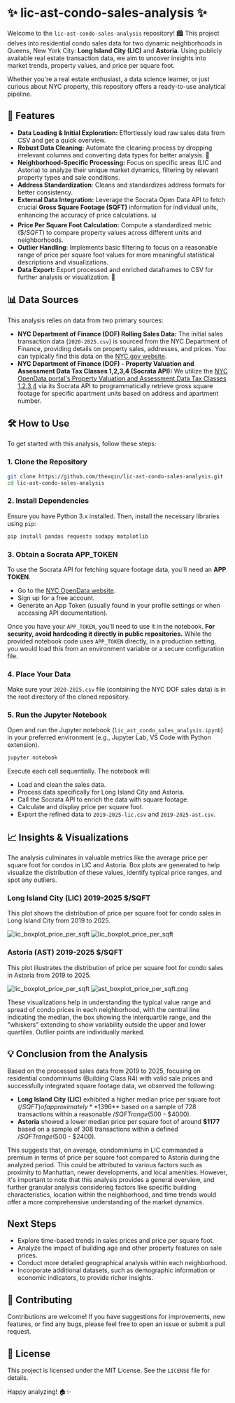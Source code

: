 # ✨ lic-ast-condo-sales-analysis ✨

Welcome to the `lic-ast-condo-sales-analysis` repository\! 🏙️ This project delves into residential condo sales data for two dynamic neighborhoods in Queens, New York City: **Long Island City (LIC)** and **Astoria**. Using publicly available real estate transaction data, we aim to uncover insights into market trends, property values, and price per square foot.

Whether you're a real estate enthusiast, a data science learner, or just curious about NYC property, this repository offers a ready-to-use analytical pipeline.

## 🚀 Features

  * **Data Loading & Initial Exploration:** Effortlessly load raw sales data from CSV and get a quick overview.
  * **Robust Data Cleaning:** Automate the cleaning process by dropping irrelevant columns and converting data types for better analysis. 🧹
  * **Neighborhood-Specific Processing:** Focus on specific areas (LIC and Astoria) to analyze their unique market dynamics, filtering by relevant property types and sale conditions.
  * **Address Standardization**: Cleans and standardizes address formats for better consistency.
  * **External Data Integration:** Leverage the Socrata Open Data API to fetch crucial **Gross Square Footage (SQFT)** information for individual units, enhancing the accuracy of price calculations. 📊
  * **Price Per Square Foot Calculation:** Compute a standardized metric ($$/SQFT$) to compare property values across different units and neighborhoods.
  * **Outlier Handling**: Implements basic filtering to focus on a reasonable range of price per square foot values for more meaningful statistical descriptions and visualizations.
  * **Data Export:** Export processed and enriched dataframes to CSV for further analysis or visualization. 💾

## 📊 Data Sources

This analysis relies on data from two primary sources:

  * **NYC Department of Finance (DOF) Rolling Sales Data:** The initial sales transaction data (`2020-2025.csv`) is sourced from the NYC Department of Finance, providing details on property sales, addresses, and prices. You can typically find this data on the [NYC.gov website](https://www.nyc.gov/site/finance/property/property-rolling-sales-data.page).
  * **NYC Department of Finance (DOF) - Property Valuation and Assessment Data Tax Classes 1,2,3,4 (Socrata API):** We utilize the [NYC OpenData portal's Property Valuation and Assessment Data Tax Classes 1,2,3,4](https://data.cityofnewyork.us/City-Government/Property-Valuation-and-Assessment-Data-Tax-Classes/8y4t-faws/about_data) via its Socrata API to programmatically retrieve gross square footage for specific apartment units based on address and apartment number.

## 🛠️ How to Use

To get started with this analysis, follow these steps:

### 1\. Clone the Repository

```bash
git clone https://github.com/thexqin/lic-ast-condo-sales-analysis.git
cd lic-ast-condo-sales-analysis
```

### 2\. Install Dependencies

Ensure you have Python 3.x installed. Then, install the necessary libraries using `pip`:

```bash
pip install pandas requests sodapy matplotlib
```

### 3\. Obtain a Socrata APP\_TOKEN

To use the Socrata API for fetching square footage data, you'll need an **APP TOKEN**.

  * Go to the [NYC OpenData website](https://data.cityofnewyork.us/).
  * Sign up for a free account.
  * Generate an App Token (usually found in your profile settings or when accessing API documentation).

Once you have your `APP_TOKEN`, you'll need to use it in the notebook. **For security, avoid hardcoding it directly in public repositories.** While the provided notebook code uses `APP_TOKEN` directly, in a production setting, you would load this from an environment variable or a secure configuration file.

### 4\. Place Your Data

Make sure your `2020-2025.csv` file (containing the NYC DOF sales data) is in the root directory of the cloned repository.

### 5\. Run the Jupyter Notebook

Open and run the Jupyter notebook (`lic_ast_condo_sales_analysis.ipynb`) in your preferred environment (e.g., Jupyter Lab, VS Code with Python extension).

```bash
jupyter notebook
```

Execute each cell sequentially. The notebook will:

  * Load and clean the sales data.
  * Process data specifically for Long Island City and Astoria.
  * Call the Socrata API to enrich the data with square footage.
  * Calculate and display price per square foot.
  * Export the refined data to `2019-2025-lic.csv` and `2019-2025-ast.csv`.

## 📈 Insights & Visualizations

The analysis culminates in valuable metrics like the average price per square foot for condos in LIC and Astoria. Box plots are generated to help visualize the distribution of these values, identify typical price ranges, and spot any outliers.

### Long Island City (LIC) 2019-2025 $/SQFT

This plot shows the distribution of price per square foot for condo sales in Long Island City from 2019 to 2025.

![lic_boxplot_price_per_sqft](lic_chart.png)
![lic_boxplot_price_per_sqft](lic_plot.png)

### Astoria (AST) 2019-2025 $/SQFT

This plot illustrates the distribution of price per square foot for condo sales in Astoria from 2019 to 2025.

![lic_boxplot_price_per_sqft](ast_chart.png)
![ast_boxplot_price_per_sqft.png](ast_plot.png)

These visualizations help in understanding the typical value range and spread of condo prices in each neighborhood, with the central line indicating the median, the box showing the interquartile range, and the "whiskers" extending to show variability outside the upper and lower quartiles. Outlier points are individually marked.

## 💡 Conclusion from the Analysis

Based on the processed sales data from 2019 to 2025, focusing on residential condominiums (Building Class R4) with valid sale prices and successfully integrated square footage data, we observed the following:

  * **Long Island City (LIC)** exhibited a higher median price per square foot ($/SQFT) of approximately **$1396** based on a sample of 728 transactions within a reasonable $/SQFT range ($500 - $4000).
  * **Astoria** showed a lower median price per square foot of around **$1177** based on a sample of 308 transactions within a defined $/SQFT range ($500 - $2400).

This suggests that, on average, condominiums in LIC commanded a premium in terms of price per square foot compared to Astoria during the analyzed period. This could be attributed to various factors such as proximity to Manhattan, newer developments, and local amenities. However, it's important to note that this analysis provides a general overview, and further granular analysis considering factors like specific building characteristics, location within the neighborhood, and time trends would offer a more comprehensive understanding of the market dynamics.

## Next Steps

  * Explore time-based trends in sales prices and price per square foot.
  * Analyze the impact of building age and other property features on sale prices.
  * Conduct more detailed geographical analysis within each neighborhood.
  * Incorporate additional datasets, such as demographic information or economic indicators, to provide richer insights.

## 🤝 Contributing

Contributions are welcome\! If you have suggestions for improvements, new features, or find any bugs, please feel free to open an issue or submit a pull request.

## 📄 License

This project is licensed under the MIT License. See the `LICENSE` file for details.

Happy analyzing\! 🏠✨
